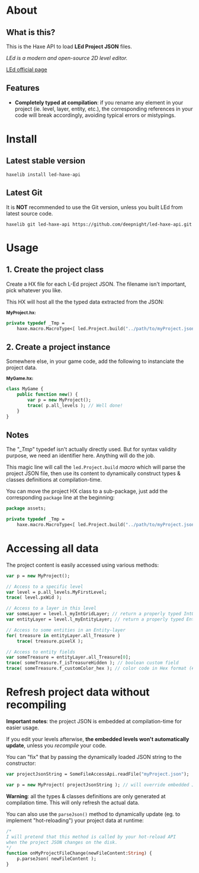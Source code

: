 # About

## What is this?

This is the Haxe API to load **LEd Project JSON** files.

*LEd is a modern and open-source 2D level editor.*

[LEd official page](https://deepnight.net/tools/led-2d-level-editor)


## Features

 - **Completely typed at compilation**: if you rename any element in your project (ie. level, layer, entity, etc.), the corresponding references in your code will break accordingly, avoiding typical errors or mistypings.

# Install

## Latest stable version

```
haxelib install led-haxe-api
```

## Latest Git

It is **NOT** recommended to use the Git version, unless you built LEd from latest source code.

```
haxelib git led-haxe-api https://github.com/deepnight/led-haxe-api.git
```

# Usage

## 1. Create the project class

Create a HX file for each L-Ed project JSON. The filename isn't important, pick whatever you like.

This HX will host all the the typed data extracted from the JSON:

<sub>**MyProject.hx:**</sub>

```haxe
private typedef _Tmp =
	haxe.macro.MacroType<[ led.Project.build("../path/to/myProject.json") ]>;
```

## 2. Create a project instance

Somewhere else, in your game code, add the following to instanciate the project data.

<sub>**MyGame.hx:**</sub>
```haxe
class MyGame {
	public function new() {
		var p = new MyProject();
		trace( p.all_levels ); // Well done!
	}
}
```

## Notes

The "*_Tmp*" typedef isn't actually directly used. But for syntax validity purpose, we need an identifier here. Anything will do the job.

This magic line will call the `led.Project.build` *macro* which will parse the project JSON file, then use its content to dynamically construct types & classes definitions at compilation-time.

You can move the project HX class to a sub-package, just add the corresponding `package` line at the beginning:

```haxe
package assets;

private typedef _Tmp =
	haxe.macro.MacroType<[ led.Project.build("../path/to/myProject.json") ]>;
```


# Accessing all data

The project content is easily accessed using various methods:

```haxe
var p = new MyProject();

// Access to a specific level
var level = p.all_levels.MyFirstLevel;
trace( level.pxWid );

// Access to a layer in this level
var someLayer = level.l_myIntGridLayer; // return a properly typed IntGrid layer
var entityLayer = level.l_myEntityLayer; // return a properly typed Entity layer

// Access to some entities in an Entity-layer
for( treasure in entityLayer.all_Treasure )
	trace( treasure.pixelX );

// Access to entity fields
var someTreasure = entityLayer.all_Treasure[0];
trace( someTreasure.f_isTreasureHidden ); // boolean custom field
trace( someTreasure.f_customColor_hex ); // color code in Hex format (#rrggbb)
```

# Refresh project data without recompiling

**Important notes**: the project JSON is embedded at compilation-time for easier usage.

If you edit your levels afterwise, **the embedded levels won't automatically update**, unless you *recompile* your code.

You can "fix" that by passing the dynamically loaded JSON string to the constructor:

```haxe
var projectJsonString = SomeFileAccessApi.readFile("myProject.json");

var p = new MyProject( projectJsonString ); // will override embedded JSON
```

**Warning**: all the types & classes definitions are only generated at compilation time. This will only refresh the actual data.

You can also use the `parseJson()` method to dynamically update (eg. to implement "hot-reloading") your project data at runtime:

```haxe
/*
I will pretend that this method is called by your hot-reload API
when the project JSON changes on the disk.
*/
function onMyProjectFileChange(newFileContent:String) {
	p.parseJson( newFileContent );
}
```
